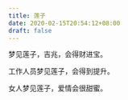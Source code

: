 ```yaml
---
title: 莲子
date: 2020-02-15T20:54:12+08:00
draft: false
---
```


梦见莲子，吉兆，会得财进宝。


工作人员梦见莲子，会得到提升。


女人梦见莲子，爱情会很甜蜜。
